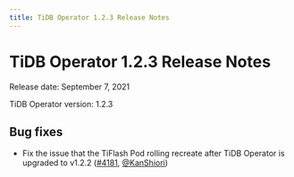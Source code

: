 ```yaml
---
title: TiDB Operator 1.2.3 Release Notes
---
```


# TiDB Operator 1.2.3 Release Notes

Release date: September 7, 2021

TiDB Operator version: 1.2.3

## Bug fixes

- Fix the issue that the TiFlash Pod rolling recreate after TiDB Operator is upgraded to v1.2.2 ([#4181](https://github.com/pingcap/tidb-operator/pull/4181), [@KanShiori](https://github.com/KanShiori))
